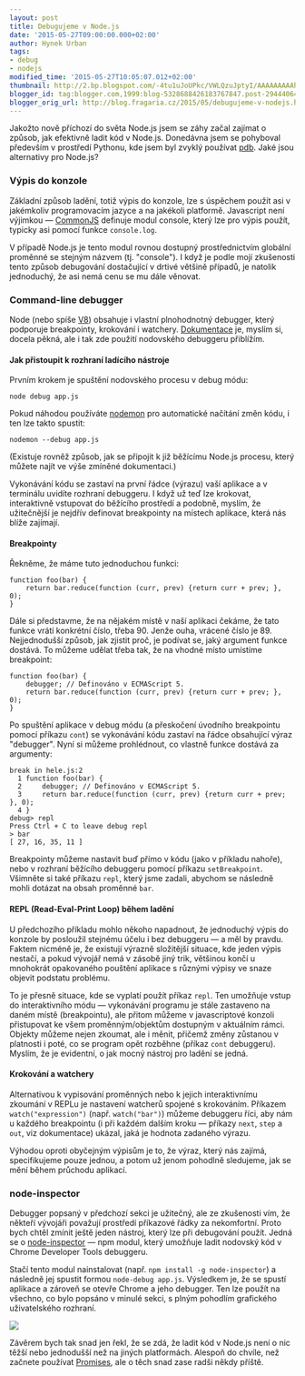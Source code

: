 ```yaml
---
layout: post
title: Debugujeme v Node.js
date: '2015-05-27T09:00:00.000+02:00'
author: Hynek Urban
tags:
- debug
- nodejs
modified_time: '2015-05-27T10:05:07.012+02:00'
thumbnail: http://2.bp.blogspot.com/-4tu1uJoUPkc/VWLQzuJptyI/AAAAAAAAAhc/Isv16Hxfbd4/s72-c/node_inspector.png
blogger_id: tag:blogger.com,1999:blog-5328688426183767847.post-2944406495491192110
blogger_orig_url: http://blog.fragaria.cz/2015/05/debugujeme-v-nodejs.html
---
```


Jakožto nově příchozí do světa Node.js jsem se záhy začal zajímat o
způsob, jak efektivně ladit kód v Node.js. Donedávna jsem se pohyboval
především v prostředí Pythonu, kde jsem byl zvyklý používat
[pdb](https://docs.python.org/3/library/pdb.html). Jaké jsou alternativy
pro Node.js?

<span id="more"></span>

### Výpis do konzole

Základní způsob ladění, totiž výpis do konzole, lze s úspěchem použít
asi v jakémkoliv programovacím jazyce a na jakékoli platformě.
Javascript není výjimkou — [CommonJS](http://www.commonjs.org/) definuje
modul console, který lze pro výpis použít, typicky asi pomocí funkce
`console.log`.

V případě Node.js je tento modul rovnou dostupný prostřednictvím
globální proměnné se stejným názvem (tj. "console"). I když je podle
mojí zkušenosti tento způsob debugování dostačující v drtivé většině
případů, je natolik jednoduchý, že asi nemá cenu se mu dále věnovat.

### Command-line debugger

Node (nebo spíše
[V8](https://en.wikipedia.org/wiki/V8_%28JavaScript_engine%29)) obsahuje
i vlastní plnohodnotný debugger, který podporuje breakpointy, krokování
i watchery.
[Dokumentace](https://nodejs.org/api/debugger.html#debugger_watchers)
je, myslím si, docela pěkná, ale i tak zde použití nodovského debuggeru
přiblížím.

#### Jak přistoupit k rozhraní ladícího nástroje

Prvním krokem je spuštění nodovského procesu v debug módu:

    node debug app.js

Pokud náhodou používáte [nodemon](https://github.com/remy/nodemon) pro
automatické načítání změn kódu, i ten lze takto spustit:

    nodemon --debug app.js

(Existuje rovněž způsob, jak se připojit k již běžícímu Node.js procesu,
který můžete najít ve výše zmíněné dokumentaci.)

Vykonávání kódu se zastaví na první řádce (výrazu) vaší aplikace a v
terminálu uvidíte rozhraní debuggeru. I když už teď lze krokovat,
interaktivně vstupovat do běžícího prostředí a podobně, myslím, že
užitečnější je nejdřív definovat breakpointy na místech aplikace,
která nás blíže zajímají.

#### Breakpointy

Řekněme, že máme tuto jednoduchou funkci:

    function foo(bar) {
        return bar.reduce(function (curr, prev) {return curr + prev; }, 0);
    }

Dále si představme, že na nějakém místě v naší aplikaci čekáme, že tato
funkce vrátí konkrétní číslo, třeba 90. Jenže ouha, vrácené číslo je 89.
Nejjednodušší způsob, jak zjistit proč, je podívat se, jaký argument
funkce dostává. To můžeme udělat třeba tak, že na vhodné místo umístíme
breakpoint:

    function foo(bar) {
        debugger; // Definováno v ECMAScript 5.
        return bar.reduce(function (curr, prev) {return curr + prev; }, 0);
    }

Po spuštění aplikace v debug módu (a přeskočení úvodního breakpointu
pomocí příkazu `cont`) se vykonávání kódu zastaví na řádce obsahující
výraz "debugger". Nyní si můžeme prohlédnout, co vlastně funkce dostává
za argumenty:

    break in hele.js:2
      1 function foo(bar) {
      2     debugger; // Definováno v ECMAScript 5.
      3     return bar.reduce(function (curr, prev) {return curr + prev; }, 0);
      4 }
    debug> repl
    Press Ctrl + C to leave debug repl
    > bar
    [ 27, 16, 35, 11 ]

Breakpointy můžeme nastavit buď přímo v kódu (jako v příkladu nahoře),
nebo v rozhraní běžícího debuggeru pomocí příkazu `setBreakpoint`.
Všimněte si také příkazu `repl`, který jsme zadali, abychom se
následně mohli dotázat na obsah proměnné `bar`.

#### REPL (Read-Eval-Print Loop) během ladění

U předchozího příkladu mohlo někoho napadnout, že jednoduchý výpis do
konzole by posloužil stejnému účelu i bez debuggeru — a měl by pravdu.
Faktem nicméně je, že existují výrazně složitější situace, kde jeden
výpis nestačí, a pokud vývojář nemá v zásobě jiný trik, většinou končí
u mnohokrát opakovaného pouštění aplikace s různými výpisy ve snaze
objevit podstatu problému.

To je přesně situace, kde se vyplatí použít příkaz `repl`. Ten umožňuje
vstup do interaktivního módu — vykonávání programu je stále zastaveno na
daném místě (breakpointu), ale přitom můžeme v javascriptové konzoli
přistupovat ke všem proměnným/objektům dostupným v aktuálním rámci.
Objekty můžeme nejen zkoumat, ale i měnit, přičemž změny zůstanou v
platnosti i poté, co se program opět rozběhne (příkaz `cont` debuggeru).
Myslím, že je evidentní, o jak mocný nástroj pro ladění se jedná.

#### Krokování a watchery

Alternativou k vypisování proměnných nebo k jejich interaktivnímu
zkoumání v REPLu je nastavení watcherů spojené s krokováním. Příkazem
`watch("expression")` (např. `watch("bar")`) můžeme debuggeru říci, aby
nám u každého breakpointu (i při každém dalším kroku — příkazy `next`,
`step` a `out`, viz dokumentace) ukázal, jaká je hodnota zadaného
výrazu.

Výhodou oproti obyčejným výpisům je to, že výraz, který nás zajímá,
specifikujeme pouze jednou, a potom už jenom pohodlně sledujeme, jak se
mění během průchodu aplikací.

### node-inspector

Debugger popsaný v předchozí sekci je užitečný, ale ze zkušenosti vím,
že někteří vývojáři považují prostředí příkazové řádky za nekomfortní.
Proto bych chtěl zmínit ještě jeden nástroj, který lze při debugování
použít. Jedná se o
[node-inspector](https://github.com/node-inspector/node-inspector) — npm
modul, který umožňuje ladit nodovský kód v Chrome Developer Tools
debuggeru.

Stačí tento modul nainstalovat (např. `npm install -g node-inspector`) a
následně jej spustit formou `node-debug app.js`. Výsledkem je, že se
spustí aplikace a zároveň se otevře Chrome a jeho debugger. Ten lze
použít na všechno, co bylo popsáno v minulé sekci, s plným pohodlím
grafického uživatelského
rozhraní.

[![](http://2.bp.blogspot.com/-4tu1uJoUPkc/VWLQzuJptyI/AAAAAAAAAhc/Isv16Hxfbd4/s400/node_inspector.png)](http://2.bp.blogspot.com/-4tu1uJoUPkc/VWLQzuJptyI/AAAAAAAAAhc/Isv16Hxfbd4/s1600/node_inspector.png)

Závěrem bych tak snad jen řekl, že se zdá, že ladit kód v Node.js není o
nic těžší nebo jednodušší než na jiných platformách. Alespoň do chvíle,
než začnete používat
[Promises](http://www.html5rocks.com/en/tutorials/es6/promises/), ale o
těch snad zase radši někdy příště.
